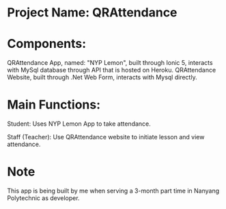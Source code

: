 # Project Name: QRAttendance

# Components:
QRAttendance App, named: "NYP Lemon", built through Ionic 5, interacts with MySql database through API that is hosted on Heroku.
QRAttendance Website, built through .Net Web Form, interacts with Mysql directly.

# Main Functions:

Student: Uses NYP Lemon App to take attendance.

Staff (Teacher): Use QRAttendance website to initiate lesson and view attendance.

# Note

This app is being built by me when serving a 3-month part time in Nanyang Polytechnic as developer.